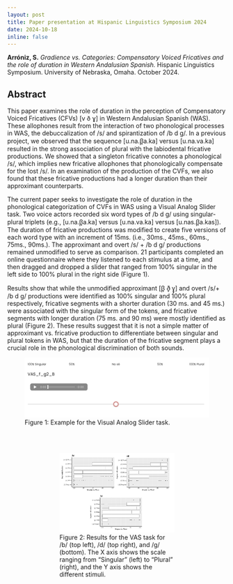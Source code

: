 ```yaml
---
layout: post
title: Paper presentation at Hispanic Linguistics Symposium 2024
date: 2024-10-18
inline: false
---
```


**Arróniz, S.** _Gradience vs. Categories: Compensatory Voiced Fricatives and the role of duration in Western Andalusian Spanish._ Hispanic Linguistics Symposium. University of Nebraska, Omaha. October 2024.


## Abstract

This paper examines the role of duration in the perception of Compensatory Voiced Fricatives (CFVs) [v ð ɣ] in Western Andalusian Spanish (WAS). These allophones result from the interaction of two phonological processes in WAS, the debuccalization of /s/ and spirantization of /b d g/. In a previous project, we observed that the sequence [u.na.β̞a.ka] versus [u.na.va.ka] resulted in the strong association of plural with the labiodental fricative productions. We showed that a singleton fricative connotes a phonological /s/, which implies new fricative allophones that phonologically compensate for the lost /s/. In an examination of the production of the CVFs, we also found that these fricative productions had a longer duration than their approximant counterparts. 

The current paper seeks to investigate the role of duration in the phonological categorization of CVFs in WAS using a Visual Analog Slider task. Two voice actors recorded six word types of /b d g/ using singular-plural triplets (e.g., [u.na.β̞a.ka] versus [u.na.va.ka] versus [u.nas.β̞a.kas]). The duration of fricative productions was modified to create five versions of each word type with an increment of 15ms. (i.e., 30ms., 45ms., 60ms., 75ms., 90ms.). The approximant and overt /s/ + /b d g/ productions remained unmodified to serve as comparison. 21 participants completed an online questionnaire where they listened to each stimulus at a time, and then dragged and dropped a slider that ranged from 100% singular in the left side to 100% plural in the right side (Figure 1). 

Results show that while the unmodified approximant [β̞ ð̞ ɣ̞] and overt /s/+ /b d g/ productions were identified as 100% singular and 100% plural respectively, fricative segments with a shorter duration (30 ms. and 45 ms.) were associated with the singular form of the tokens, and fricative segments with longer duration (75 ms. and 90 ms) were mostly identified as plural (Figure 2). These results suggest that it is not a simple matter of approximant vs. fricative production to differentiate between singular and plural tokens in WAS, but that the duration of the fricative segment plays a crucial role in the phonological discrimination of both sounds.

<figure>
    <img src="/assets/img/hls24_1.png" width="750"/>
    <figcaption>Figure 1: Example for the Visual Analog Slider task.</figcaption>
<figure>

<br>
<br>

<figure>
    <img src="/assets/img/hls24_2.png" width="750"/>
    <figcaption>Figure 2: Results for the VAS task for /b/ (top left), /d/ (top right), and /g/ (bottom). The X axis shows the scale ranging from “Singular” (left) to “Plural” (right), and the Y axis shows the different stimuli.</figcaption>

